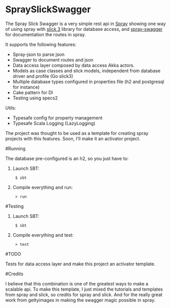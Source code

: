# SpraySlickSwagger
The Spray Slick Swagger is a very simple rest api in [Spray](https://github.com/spray/spray) showing one way of using spray with [slick 3](https://github.com/slick/slick) library for database access, and [spray-swagger](https://github.com/gettyimages/spray-swagger) for documentation the routes in spray.

It supports the following features:

* Spray-json to parse json
* Swagger to document routes and json
* Data access layer composed by data access Akka actors.
* Models as case classes and slick models, independent from database driver and profile (Go slick3)
* Multiple database types configured in properties file (h2 and postgresql for instance)
* Cake pattern for DI
* Testing using specs2

Utils: 

* Typesafe config for property management
* Typesafe Scala Logging (LazyLogging)

The project was thought to be used as a template for creating spray projects with this features. Soon, I'll make it an activator project.

#Running

The database pre-configured is an h2, so you just have to:

1. Launch SBT:

        $ sbt

2. Compile everything and run:

        > run

#Testing

1. Launch SBT:

        $ sbt

2. Compile everything and test:

        > test


#TODO

Tests for data access layer and make this project an activator template.

#Credits

I believe that this combination is one of the greatest ways to make a scalable api. To make this template, I just mixed the tutorials and templates from spray and slick, so credits for spray and slick. And for the really great work from gettyimages in making the swagger magic possible in spray.
